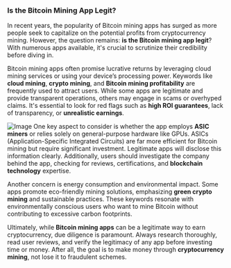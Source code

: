 ### Is the Bitcoin Mining App Legit?

In recent years, the popularity of Bitcoin mining apps has surged as more people seek to capitalize on the potential profits from cryptocurrency mining. However, the question remains: **is the Bitcoin mining app legit**? With numerous apps available, it's crucial to scrutinize their credibility before diving in.

Bitcoin mining apps often promise lucrative returns by leveraging cloud mining services or using your device’s processing power. Keywords like **cloud mining**, **crypto mining**, and **Bitcoin mining profitability** are frequently used to attract users. While some apps are legitimate and provide transparent operations, others may engage in scams or overhyped claims. It's essential to look for red flags such as **high ROI guarantees**, lack of transparency, or **unrealistic earnings**.


![Image](https://github.com/user-attachments/assets/31692037-0104-4703-abd1-696b6a7dd41b)
One key aspect to consider is whether the app employs **ASIC miners** or relies solely on general-purpose hardware like GPUs. ASICs (Application-Specific Integrated Circuits) are far more efficient for Bitcoin mining but require significant investment. Legitimate apps will disclose this information clearly. Additionally, users should investigate the company behind the app, checking for reviews, certifications, and **blockchain technology** expertise.

Another concern is energy consumption and environmental impact. Some apps promote eco-friendly mining solutions, emphasizing **green crypto mining** and sustainable practices. These keywords resonate with environmentally conscious users who want to mine Bitcoin without contributing to excessive carbon footprints.

Ultimately, while **Bitcoin mining apps** can be a legitimate way to earn cryptocurrency, due diligence is paramount. Always research thoroughly, read user reviews, and verify the legitimacy of any app before investing time or money. After all, the goal is to make money through **cryptocurrency mining**, not lose it to fraudulent schemes.